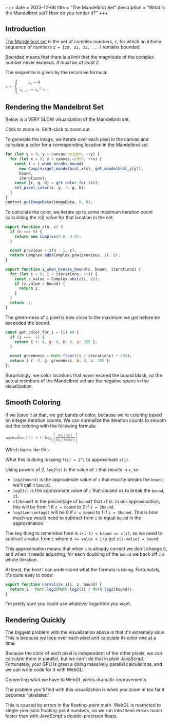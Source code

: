 +++
date = 2023-12-06
title = "The Mandelbrot Set"
description = "What is the Mandelbrot set? How do you render it?"
+++

## Introduction

[The Mandelbrot set](https://en.wikipedia.org/wiki/Mandelbrot_set) is the set of
complex numbers, `c`, for which an infinite sequence of numbers
`z = [z0, z1, z2, ...]` remains bounded.

Bounded means that there is a limit that the magnitude of the complex number
never exceeds. *It must be at least 2.*

The sequence is given by the recursive formula:

<math>
  <mrow>
    <mi>z</mi>
    <mo>=</mo>
    <mrow>
      <mo>{</mo>
      <mtable>
        <mtr>
          <mtd>
            <mrow>
              <msub><mi>z</mi><mn>0</mn></msub>
              <mo>=</mo>
              <mn>0</mn>
            </mrow>
          </mtd>
        </mtr>
        <mtr>
          <mtd>
            <mrow>
              <msub><mi>z</mi><mrow><mi>n</mi><mo>+</mo><mn>1</mn></mrow></msub>
              <mo>=</mo>
              <msup><msub><mi>z</mi><mi>n</mi></msub><mn>2</mn></msup> <mo>+</mo> <mi>c</mi>
            </mrow>
          </mtd>
        </mtr>
      </mtable>
    </mrow>
  </mrow>
</math>

## Rendering the Mandelbrot Set

Below is a VERY SLOW visualization of the Mandelbrot set.

Click to zoom in. Shift-click to zoom out.

<div id="mandelbrot">
  <canvas id="mandelbrot-canvas" width="128" height="96"></canvas>
</div>

To generate the image, we iterate over each pixel in the canvas and calculate a
color for a corresponding location in the Mandelbrot set.

```javascript
for (let y = 0; y < canvas.height; ++y) {
  for (let x = 0; x < canvas.width; ++x) {
    const i = i_when_breaks_bound(
      new Complex(get_mandelbrot_x(x), get_mandelbrot_y(y)),
      bound,
      iterations);
    const {r, g, b} = get_color_for_i(i);
    set_pixel_color(x, y, r, g, b);
  }
}
context.putImageData(imageData, 0, 0);
```

To calculate the color, we iterate up to some maximum iteration count
calculating the z(i) value for that location in the set.

```javascript
export function z(n, c) {
  if (n === 0) {
    return new Complex(0.0, 0.0);
  }

  const previous = z(n - 1, c);
  return Complex.add(Complex.pow(previous, 2), c);
}

export function i_when_breaks_bound(c, bound, iterations) {
  for (let i = 0; i < iterations; ++i) {
    const z_value = Complex.abs(z(i, c));
    if (z_value > bound) {
      return i;
    }
  }
  return -1;
}
```

The green-ness of a pixel is how close to the maximum we got before be exceeded
the bound.

```javascript
const get_color_for_i = (i) => {
  if (i === -1) {
    return { r: 0, g: 0, b: 0, a: 255 };
  }

  const greenness = Math.floor((i / iterations) * 255);
  return { r: 0, g: greenness, b: 0, a: 255 };
};
```

Surprisingly, we color locations that _never_ exceed the bound black, so the
actual members of the Mandelbrot set are the negative space in the
visualization.

## Smooth Coloring

If we leave it at that, we get bands of color, because we're coloring based on
integer iteration counts. We can normalize the iteration counts to smooth out
the coloring with the following formula:

<math>
  <mrow>
    <mrow><ms>normalize</ms><mo>(</mo><mi>i</mi><mo>)</mo></mrow>
    <mo>=</mo>
    <mrow>
      <mi>i</mi>
      <mo>-</mo>
      <mrow>
        <msub><ms>log</ms><mn>2</mn></msub>
        <mo>[</mo>
        <mfrac>
          <mrow>
            <msub><ms>log</ms><mn>2</mn></msub>
            <mo>(</mo>
            <mrow>
              <mo>|</mo>
              <msub><mi>z</mi><mi>i</mi></msub>
              <mo>|</mo>
            </mrow>
            <mo>)</mo>
          </mrow>
          <mrow>
            <msub><ms>log</ms><mn>2</mn></msub>
            <mo>(</mo>
            <mrow><ms>bound</ms></mrow>
            <mo>)</mo>
          </mrow>
        </mfrac>
        <mo>]</mo>
      </mrow>
    </mrow>
  </mrow>
</math>

Which looks like this:

<div id="smooth-mandelbrot">
  <canvas id="smooth-mandelbrot-canvas" width="128" height="96"></canvas>
</div>

What this is doing is using `f(i) = 2^i` to approximate `z(i)`.

Using powers of 2, `log2(x)` is the value of `i` that results in `x`, so:

- `log2(bound)` is the approximate value of `i` that exactly breaks the `bound`,
  we'll call it `boundI`.
- `log2(z)` is the approximate value of `i` that caused us to break the `bound`,
  `zI`.
- `zI/boundI` is the percentage of `boundI` that `zI` is. In our approximation,
  this will be from 1 if `z = bound` to 2 if `z = 2bound`.
- `log2(percentage)` will be 0 if `z = bound` to 1 if `z = 2bound`. This is how
  much we would need to subtract from `i` to equal `bound` in the approximation.

The key thing to remember here is `z(i-1) < bound <= z(i)`, so we need to
subtract a value from `i` where `0 <= value < 1` to get `z(i-value) = bound`.

This approximation means that when `i` is already correct we don't change it,
and when it needs adjusting, for each doubling of the `bound` we back off `i` a
whole iteration.

At least, the best I can understand what the formula is doing. Fortunately, it's
quite easy to code:

```javascript
export function normalize_i(i, z, bound) {
  return i - Math.log2(Math.log2(z) / Math.log2(bound));
}
```

I'm pretty sure you could use whatever logarithm you want.

## Rendering Quickly

The biggest problem with the visualization above is that it's extremely slow.
This is because we loop over each pixel and calculate its color one at a time.

Because the color of each pixel is independent of the other pixels, we can
calculate them in parallel, but we can't do that in plain JavaScript.
Fortunately, your GPU is great a doing massively parallel calculations, and we
can write code for it with WebGL!

Converting what we have to WebGL yields dramatic improvements:

<div id="gl-mandelbrot">
  <canvas id="gl-mandelbrot-canvas" width="640" height="480"></canvas>
</div>

The problem you'll find with this visualization is when you zoom in too far it
becomes "pixelated".

This is caused by errors in the floating-point math. WebGL is restricted to
single-precision floating-point numbers, so we run into these errors much faster
than with JavaScript's double-precision floats.

<script src="bundle.js"></script>
